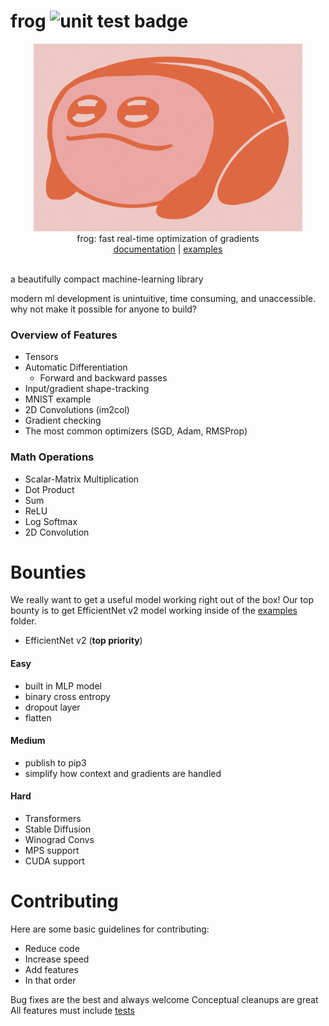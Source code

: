 # frog <img src="https://github.com/kevbuh/frog/actions/workflows/test.yml/badge.svg" alt="unit test badge" >
<div align="center" >
  <img src="https://github.com/kevbuh/frog/blob/main/assets/froog.jpeg" alt="froog the frog" height="300">
  
  <br/>
  frog: fast real-time optimization of gradients 
  <br/>
  <a href="https://github.com/kevbuh/frog/tree/main/docs">documentation</a> | <a href="https://github.com/kevbuh/frog/tree/main/examples">examples</a> 
  <br/>
  <br/>
</div>

a beautifully compact machine-learning library

modern ml development is unintuitive, time consuming, and unaccessible. why not make it possible for anyone to build?


### Overview of Features
- Tensors
- Automatic Differentiation
    - Forward and backward passes
- Input/gradient shape-tracking
- MNIST example
- 2D Convolutions (im2col)
- Gradient checking
- The most common optimizers (SGD, Adam, RMSProp)

### Math Operations
- Scalar-Matrix Multiplication
- Dot Product
- Sum
- ReLU
- Log Softmax
- 2D Convolution

# Bounties

We really want to get a useful model working right out of the box! Our top bounty is to get EfficientNet v2 model working inside of the <a href="https://github.com/kevbuh/frog/tree/main/examples">examples</a>  folder.

- EfficientNet v2 (**top priority**)

#### Easy
- built in MLP model
- binary cross entropy
- dropout layer
- flatten

#### Medium
- publish to pip3
- simplify how context and gradients are handled

#### Hard
- Transformers
- Stable Diffusion
- Winograd Convs
- MPS support
- CUDA support

# Contributing

Here are some basic guidelines for contributing:

* Reduce code
* Increase speed
* Add features
* In that order

Bug fixes are the best and always welcome
Conceptual cleanups are great
All features must include <a href="https://github.com/kevbuh/frog/tree/main/tests">tests</a>